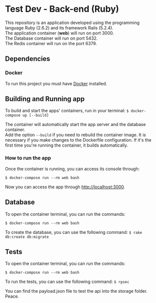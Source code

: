 # Test Dev - Back-end (Ruby)

This repository is an application developed using the programming language Ruby (2.6.2) and its framework Rails (5.2.4).<br>
The application container (**web**) will run on port 3000. <br>
The Database container will run on port 5432. <br>
The Redis container will run on the port 6379. <br>

## Dependencies

### Docker

To run this project you must have [Docker](https://docs.docker.com/install/) installed.

## Building and Running app

To build and start the apps' containers, run in your terminal:
`$ docker-compose up [--build]`

The container will automatically start the app server and the database container.<br>
Add the option `--build` if you need to rebuild the container image. It is necessary if you make changes to the Dockerfile configuration. If it's the first time you're running the container, it builds automatically.<br>


### How to run the app

Once the container is running, you can access its console through:

`$ docker-compose run --rm web bash`

Now you can access the app through [http://localhost:3000](http://localhost:3000).


## Database
To open the container terminal, you can run the commands:

`$ docker-compose run --rm web bash`

To create the database, you can use the following command:
`$ rake db:create db:migrate`


## Tests
To open the container terminal, you can run the commands:

`$ docker-compose run --rm web bash`

To run the tests, you can use the following command:
`$ rpsec`

You can find the payload.json file to test the api into the storage folder.
Peace.
